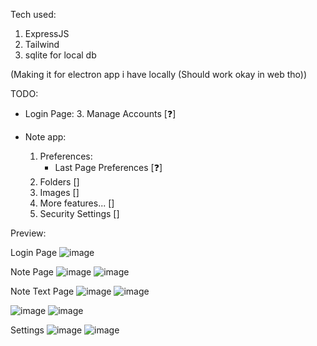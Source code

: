 Tech used:
 1. ExpressJS
 2. Tailwind
 3. sqlite for local db

(Making it for electron app i have locally (Should work okay in web tho))

TODO:
 - Login Page:
    3. Manage Accounts [❓]

 - Note app:
    1. Preferences:
       - Last Page Preferences [❓]
    2. Folders []
    3. Images []
    4. More features... []
    5. Security Settings []
  
Preview:

Login Page
![image](https://github.com/HullPerse/note-app/assets/35864804/eafcd087-87ca-444b-bf6e-c15300a5350c)

Note Page
![image](https://github.com/HullPerse/note-app/assets/35864804/749afbe4-a4fd-4fdf-a265-1749781e0f99)
![image](https://github.com/HullPerse/note-app/assets/35864804/77177d5b-2c97-4240-b46d-e92bac11b021)

Note Text Page
![image](https://github.com/HullPerse/note-app/assets/35864804/50372773-3111-42fc-9bb6-9704d405c988)
![image](https://github.com/HullPerse/note-app/assets/35864804/fa120531-286e-404e-ae85-ef4f71618378)

![image](https://github.com/HullPerse/note-app/assets/35864804/ee6384b3-5888-496f-8272-58e8fd54b2e2)
![image](https://github.com/HullPerse/note-app/assets/35864804/0842c8de-6ebb-418d-af60-352f13554cfc)

Settings
![image](https://github.com/HullPerse/note-app/assets/35864804/a4a8e379-c4df-4c5d-85f6-f17a780cf52c)
![image](https://github.com/HullPerse/note-app/assets/35864804/12b8284e-0c62-457a-9095-d35c7ecc78f5)


